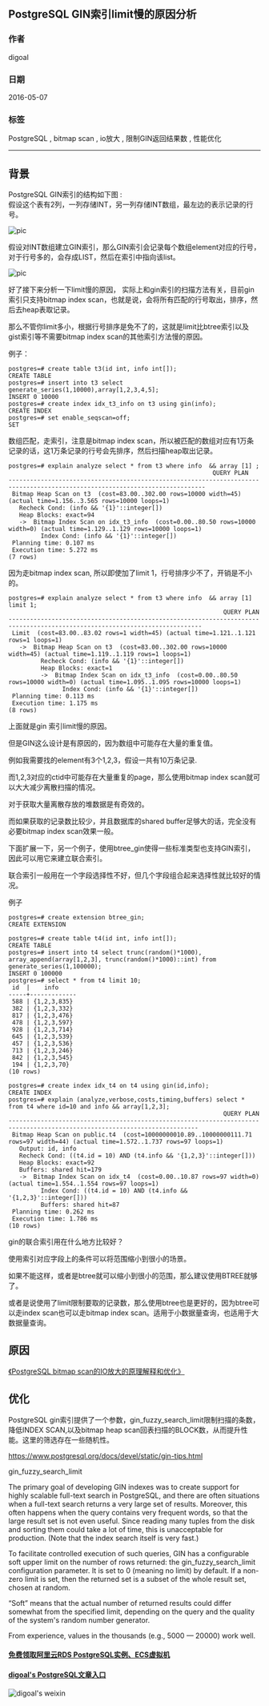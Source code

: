 ## PostgreSQL GIN索引limit慢的原因分析  
                                                                                                     
### 作者                                                                                                     
digoal                                                                                                     
                                                                                                     
### 日期                                                                                                     
2016-05-07                                                                                                  
                                                                                                     
### 标签                                                                                                     
PostgreSQL , bitmap scan , io放大 , 限制GIN返回结果数 , 性能优化       
                                                                                                     
----                                                                                                     
                                                                                                     
## 背景                                         
PostgreSQL GIN索引的结构如下图 :   
假设这个表有2列，一列存储INT，另一列存储INT数组，最左边的表示记录的行号。   
  
![pic](20160507_02_pic_001.jpeg)  
  
假设对INT数组建立GIN索引，那么GIN索引会记录每个数组element对应的行号，对于行号多的，会存成LIST，然后在索引中指向该list。   
  
![pic](20160507_02_pic_002.jpeg)  
  
好了接下来分析一下limit慢的原因， 实际上和gin索引的扫描方法有关，目前gin 索引只支持bitmap index scan，也就是说，会将所有匹配的行号取出，排序，然后去heap表取记录。   
  
那么不管你limit多小，根据行号排序是免不了的，这就是limit比btree索引以及gist索引等不需要bitmap index scan的其他索引方法慢的原因。   
  
例子：  
  
```  
postgres=# create table t3(id int, info int[]);  
CREATE TABLE  
postgres=# insert into t3 select generate_series(1,10000),array[1,2,3,4,5];  
INSERT 0 10000  
postgres=# create index idx_t3_info on t3 using gin(info);  
CREATE INDEX  
postgres=# set enable_seqscan=off;  
SET  
```  
  
数组匹配，走索引，注意是bitmap index scan，所以被匹配的数组对应有1万条记录的话，这1万条记录的行号会先排序，然后扫描heap取出记录。  
  
```  
postgres=# explain analyze select * from t3 where info  && array [1] ;  
                                                         QUERY PLAN                                                            
-----------------------------------------------------------------------------------------------------------------------------  
 Bitmap Heap Scan on t3  (cost=83.00..302.00 rows=10000 width=45) (actual time=1.156..3.565 rows=10000 loops=1)  
   Recheck Cond: (info && '{1}'::integer[])  
   Heap Blocks: exact=94  
   ->  Bitmap Index Scan on idx_t3_info  (cost=0.00..80.50 rows=10000 width=0) (actual time=1.129..1.129 rows=10000 loops=1)  
         Index Cond: (info && '{1}'::integer[])  
 Planning time: 0.107 ms  
 Execution time: 5.272 ms  
(7 rows)  
```  
  
因为走bitmap index scan, 所以即使加了limit 1，行号排序少不了，开销是不小的。  
  
```  
postgres=# explain analyze select * from t3 where info  && array [1] limit 1;  
                                                            QUERY PLAN                                                               
----------------------------------------------------------------------------------------------------------------------------  
 Limit  (cost=83.00..83.02 rows=1 width=45) (actual time=1.121..1.121 rows=1 loops=1)  
   ->  Bitmap Heap Scan on t3  (cost=83.00..302.00 rows=10000 width=45) (actual time=1.119..1.119 rows=1 loops=1)  
         Recheck Cond: (info && '{1}'::integer[])  
         Heap Blocks: exact=1  
         ->  Bitmap Index Scan on idx_t3_info  (cost=0.00..80.50 rows=10000 width=0) (actual time=1.095..1.095 rows=10000 loops=1)  
               Index Cond: (info && '{1}'::integer[])  
 Planning time: 0.113 ms  
 Execution time: 1.175 ms  
(8 rows)  
```  
  
上面就是gin 索引limit慢的原因。   
  
但是GIN这么设计是有原因的，因为数组中可能存在大量的重复值。   
  
例如我需要找的element有3个1,2,3，假设一共有10万条记录.   
  
而1,2,3对应的ctid中可能存在大量重复的page，那么使用bitmap index scan就可以大大减少离散扫描的情况。   
  
对于获取大量离散存放的堆数据是有奇效的。   
  
而如果获取的记录数比较少，并且数据库的shared buffer足够大的话，完全没有必要bitmap index scan效果一般。  
  
下面扩展一下，另一个例子，使用btree_gin使得一些标准类型也支持GIN索引，因此可以用它来建立联合索引。   
  
联合索引一般用在一个字段选择性不好，但几个字段组合起来选择性就比较好的情况。   
  
例子  
  
```  
postgres=# create extension btree_gin;  
CREATE EXTENSION  
  
postgres=# create table t4(id int, info int[]);  
CREATE TABLE  
postgres=# insert into t4 select trunc(random()*1000), array_append(array[1,2,3], trunc(random()*1000)::int) from generate_series(1,100000);  
INSERT 0 100000  
postgres=# select * from t4 limit 10;  
 id  |    info       
-----+-------------  
 588 | {1,2,3,835}  
 382 | {1,2,3,332}  
 817 | {1,2,3,476}  
 478 | {1,2,3,597}  
 928 | {1,2,3,714}  
 645 | {1,2,3,539}  
 457 | {1,2,3,536}  
 713 | {1,2,3,246}  
 842 | {1,2,3,545}  
 194 | {1,2,3,70}  
(10 rows)  
  
postgres=# create index idx_t4 on t4 using gin(id,info);  
CREATE INDEX  
postgres=# explain (analyze,verbose,costs,timing,buffers) select * from t4 where id=10 and info && array[1,2,3];  
                                                            QUERY PLAN                                                              
---------------------------------------------------------------------------------------------------------------------------  
 Bitmap Heap Scan on public.t4  (cost=10000000010.89..10000000111.71 rows=97 width=44) (actual time=1.572..1.737 rows=97 loops=1)  
   Output: id, info  
   Recheck Cond: ((t4.id = 10) AND (t4.info && '{1,2,3}'::integer[]))  
   Heap Blocks: exact=92  
   Buffers: shared hit=179  
   ->  Bitmap Index Scan on idx_t4  (cost=0.00..10.87 rows=97 width=0) (actual time=1.554..1.554 rows=97 loops=1)  
         Index Cond: ((t4.id = 10) AND (t4.info && '{1,2,3}'::integer[]))  
         Buffers: shared hit=87  
 Planning time: 0.262 ms  
 Execution time: 1.786 ms  
(10 rows)  
```  
  
gin的联合索引用在什么地方比较好？   
  
使用索引对应字段上的条件可以将范围缩小到很小的场景。   
  
如果不能这样，或者是btree就可以缩小到很小的范围，那么建议使用BTREE就够了。   
  
或者是说使用了limit限制要取的记录数，那么使用btree也是更好的，因为btree可以走index scan也可以走bitmap index scan。适用于小数据量查询，也适用于大数据量查询。  
  
## 原因  
[《PostgreSQL bitmap scan的IO放大的原理解释和优化》](../201801/20180119_03.md)    
  
## 优化  
PostgreSQL gin索引提供了一个参数，gin_fuzzy_search_limit限制扫描的条数，降低INDEX SCAN,以及bitmap heap scan回表扫描的BLOCK数，从而提升性能。这里的筛选存在一些随机性。  
  
https://www.postgresql.org/docs/devel/static/gin-tips.html  
  
gin_fuzzy_search_limit  
  
The primary goal of developing GIN indexes was to create support for highly scalable full-text search in PostgreSQL, and there are often situations when a full-text search returns a very large set of results. Moreover, this often happens when the query contains very frequent words, so that the large result set is not even useful. Since reading many tuples from the disk and sorting them could take a lot of time, this is unacceptable for production. (Note that the index search itself is very fast.)  
  
To facilitate controlled execution of such queries, GIN has a configurable soft upper limit on the number of rows returned: the gin_fuzzy_search_limit configuration parameter. It is set to 0 (meaning no limit) by default. If a non-zero limit is set, then the returned set is a subset of the whole result set, chosen at random.  
  
“Soft” means that the actual number of returned results could differ somewhat from the specified limit, depending on the query and the quality of the system's random number generator.  
  
From experience, values in the thousands (e.g., 5000 — 20000) work well.    
  
  
  
  
  
  
  
  
  
  
  
  
  
#### [免费领取阿里云RDS PostgreSQL实例、ECS虚拟机](https://free.aliyun.com/ "57258f76c37864c6e6d23383d05714ea")
  
  
#### [digoal's PostgreSQL文章入口](https://github.com/digoal/blog/blob/master/README.md "22709685feb7cab07d30f30387f0a9ae")
  
  
![digoal's weixin](../pic/digoal_weixin.jpg "f7ad92eeba24523fd47a6e1a0e691b59")
  
  
  
  
  
  
  
